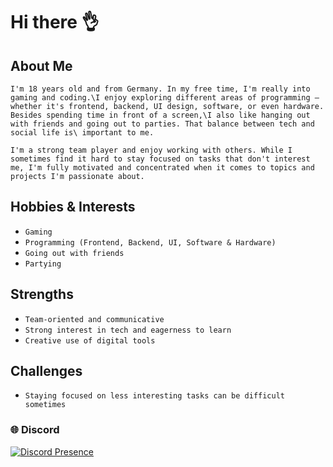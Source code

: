 # Hi there 👌

## About Me
```
I'm 18 years old and from Germany. In my free time, I'm really into gaming and coding.\I enjoy exploring different areas of programming – whether it's frontend, backend, UI design, software, or even hardware. Besides spending time in front of a screen,\I also like hanging out with friends and going out to parties. That balance between tech and social life is\ important to me.

I'm a strong team player and enjoy working with others. While I sometimes find it hard to stay focused on tasks that don't interest me, I'm fully motivated and concentrated when it comes to topics and projects I'm passionate about.
```

## Hobbies & Interests
* ```` Gaming ````
* ```` Programming (Frontend, Backend, UI, Software & Hardware) ````
* ```` Going out with friends ````
* ```` Partying ````

## Strengths
* ```` Team-oriented and communicative ````
* ```` Strong interest in tech and eagerness to learn ````
* ```` Creative use of digital tools ````

## Challenges
* ```` Staying focused on less interesting tasks can be difficult sometimes ````


### 🌐 Discord
[![Discord Presence](https://lanyard.cnrad.dev/api/807192870846595072)](https://discord.com/users/807192870846595072)
